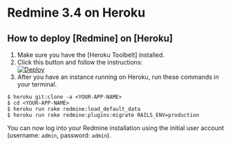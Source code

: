 
# Redmine 3.4 on Heroku


## How to deploy [Redmine] on [Heroku]

1. Make sure you have the [Heroku Toolbelt] installed.
2. Click this button and follow the instructions: <BR/> [![Deploy](https://www.herokucdn.com/deploy/button.svg)](https://heroku.com/deploy)
3. After you have an instance running on Heroku, run these commands in your terminal.

```
$ heroku git:clone -a <YOUR-APP-NAME>
$ cd <YOUR-APP-NAME>
$ heroku run rake redmine:load_default_data
$ heroku run rake redmine:plugins:migrate RAILS_ENV=production
```

You can now log into your Redmine installation using the initial user account (username: `admin`,  password: `admin`).

